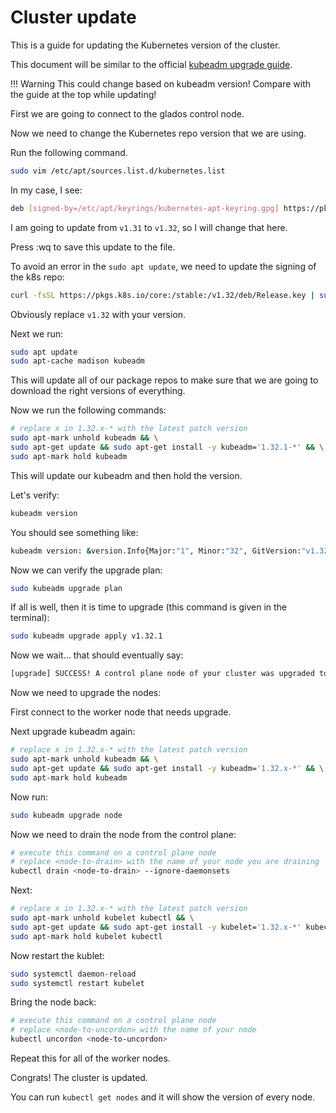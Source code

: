 # Cluster update

This is a guide for updating the Kubernetes version of the cluster.

This document will be similar to the official [kubeadm upgrade guide](https://kubernetes.io/docs/tasks/administer-cluster/kubeadm/kubeadm-upgrade/).

!!! Warning
    This could change based on kubeadm version! Compare with the guide at the top while updating!

First we are going to connect to the glados control node.

Now we need to change the Kubernetes repo version that we are using.

Run the following command.

```bash
sudo vim /etc/apt/sources.list.d/kubernetes.list
```

In my case, I see:

```bash
deb [signed-by=/etc/apt/keyrings/kubernetes-apt-keyring.gpg] https://pkgs.k8s.io/core:/stable:/v1.31/deb/ /
```

I am going to update from `v1.31` to `v1.32`, so I will change that here.

Press :wq to save this update to the file.

To avoid an error in the `sudo apt update`, we need to update the signing of the k8s repo:

```bash
curl -fsSL https://pkgs.k8s.io/core:/stable:/v1.32/deb/Release.key | sudo gpg --dearmor -o /etc/apt/keyrings/kubernetes-apt-keyring.gpg
```

Obviously replace `v1.32` with your version.

Next we run:

```bash
sudo apt update
sudo apt-cache madison kubeadm
```

This will update all of our package repos to make sure that we are going to download the right versions of everything.

Now we run the following commands:

```bash
# replace x in 1.32.x-* with the latest patch version
sudo apt-mark unhold kubeadm && \
sudo apt-get update && sudo apt-get install -y kubeadm='1.32.1-*' && \
sudo apt-mark hold kubeadm
```

This will update our kubeadm and then hold the version.

Let's verify:

```bash
kubeadm version
```

You should see something like:

```bash
kubeadm version: &version.Info{Major:"1", Minor:"32", GitVersion:"v1.32.1", GitCommit:"e9c9be4007d1664e68796af02b8978640d2c1b26", GitTreeState:"clean", BuildDate:"2025-01-15T14:39:14Z", GoVersion:"go1.23.4", Compiler:"gc", Platform:"linux/amd64"}
```

Now we can verify the upgrade plan:

```bash
sudo kubeadm upgrade plan
```

If all is well, then it is time to upgrade (this command is given in the terminal):

```bash
sudo kubeadm upgrade apply v1.32.1
```

Now we wait... that should eventually say:

```bash
[upgrade] SUCCESS! A control plane node of your cluster was upgraded to "v1.32.1".
```

Now we need to upgrade the nodes:

First connect to the worker node that needs upgrade.

Next upgrade kubeadm again:

```bash
# replace x in 1.32.x-* with the latest patch version
sudo apt-mark unhold kubeadm && \
sudo apt-get update && sudo apt-get install -y kubeadm='1.32.x-*' && \
sudo apt-mark hold kubeadm
```

Now run:
```bash
sudo kubeadm upgrade node
```

Now we need to drain the node from the control plane:

```bash
# execute this command on a control plane node
# replace <node-to-drain> with the name of your node you are draining
kubectl drain <node-to-drain> --ignore-daemonsets
```

Next:

```bash
# replace x in 1.32.x-* with the latest patch version
sudo apt-mark unhold kubelet kubectl && \
sudo apt-get update && sudo apt-get install -y kubelet='1.32.x-*' kubectl='1.32.x-*' && \
sudo apt-mark hold kubelet kubectl
```

Now restart the kublet:

```bash
sudo systemctl daemon-reload
sudo systemctl restart kubelet
```

Bring the node back:

```bash
# execute this command on a control plane node
# replace <node-to-uncordon> with the name of your node
kubectl uncordon <node-to-uncordon>
```

Repeat this for all of the worker nodes.

Congrats! The cluster is updated.

You can run ```kubectl get nodes``` and it will show the version of every node.
